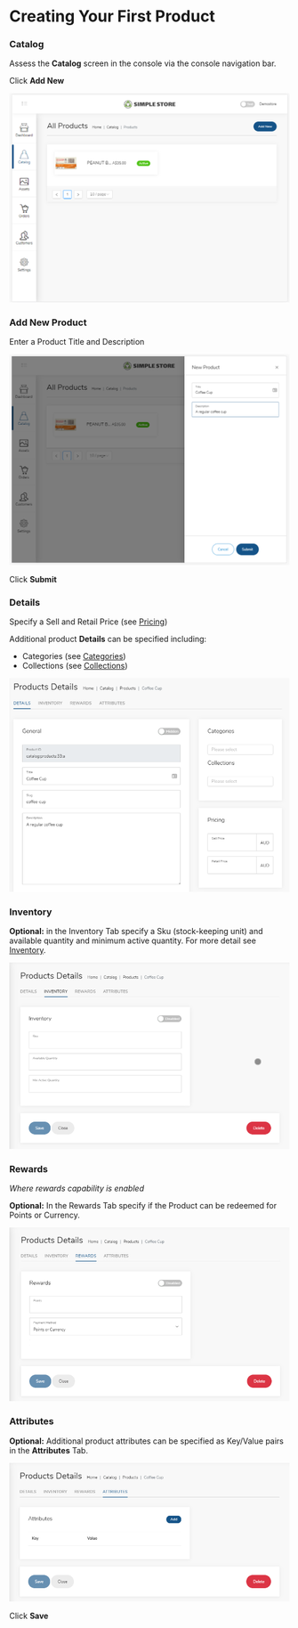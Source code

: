 # Creating Your First Product

### Catalog

Assess the **Catalog** screen in the console via the console navigation bar.

Click **Add New**

![](../.gitbook/assets/image%20%2810%29.png)

### Add New Product

Enter a Product Title and Description

![](../.gitbook/assets/image%20%287%29.png)

Click **Submit**

###  Details

Specify a Sell and Retail Price \(see [Pricing](../catalog-1/pricing.md)\)

Additional product **Details** can be specified including:

* Categories \(see [Categories](../catalog-1/categories.md)\)
* Collections \(see [Collections](../catalog-1/collections.md)\)

![](../.gitbook/assets/image%20%2815%29.png)



### Inventory

**Optional:** in the Inventory Tab specify a Sku \(stock-keeping unit\) and available quantity and minimum active quantity. For more detail see [Inventory](../catalog-1/inventory.md).

![](../.gitbook/assets/image%20%281%29.png)

###  Rewards

_Where rewards capability is enabled_

**Optional:** In the Rewards Tab specify if the Product can be redeemed for Points or Currency.

![](../.gitbook/assets/image%20%2818%29.png)

### Attributes

**Optional:** Additional product attributes can be specified as Key/Value pairs in the **Attributes** Tab.

![](../.gitbook/assets/image%20%2812%29.png)

Click **Save**

